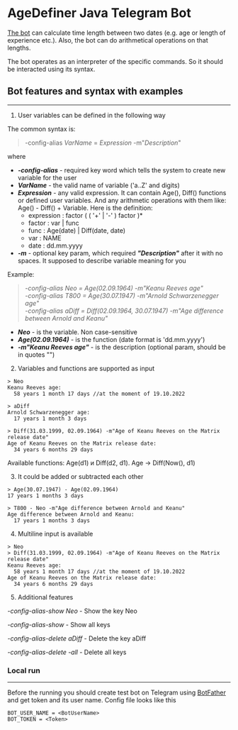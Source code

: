 # AgeDefiner Java Telegram Bot

[The bot](https://t.me/AgeDefinerBot) can calculate time length between two dates (e.g. age or length of experience etc.).
Also, the bot can do arithmetical operations on that lengths.

The bot operates as an interpreter of the specific commands. So it should be interacted using its syntax.

## Bot features and syntax with examples

---

1) User variables can be defined in the following way

The common syntax is:

> -config-alias _VarName_ = _Expression_ -m"_Description_"

where
- ***-config-alias*** - required key word which tells the system to create new variable for the user <br>
- ***VarName*** - the valid name of variable ('a..Z' and digits) <br>
- ***Expression*** - any valid expression. It can contain Age(), Diff() functions or defined user variables.
  And any arithmetic operations with them like: Age() - Diff() + Variable. Here is the definition:
  - expression : factor ( ( '+' | '-' ) factor )*
  - factor     : var | func
  - func       : Age(date) | Diff(date, date)
  - var        : NAME
  - date       : dd.mm.yyyy
- ***-m*** - optional key param, which required ***"Description"*** after it with no spaces. It supposed to describe variable meaning for you <br>

Example:
 
>_-config-alias Neo = Age(02.09.1964) -m"Keanu Reeves age"_ <br>
_-config-alias T800 = Age(30.07.1947) -m"Arnold Schwarzenegger age"_ <br>
_-config-alias aDiff = Diff(02.09.1964, 30.07.1947) -m"Age difference between Arnold and Keanu"_
   
- ***Neo*** - is the variable. Non case-sensitive
- ***Age(02.09.1964)*** - is the function (date format is 'dd.mm.yyyy')
- ***-m"Keanu Reeves age"*** - is the description (optional param, should be in quotes "")

2) Variables and functions are supported as input

````
> Neo
Keanu Reeves age:
  58 years 1 month 17 days //at the moment of 19.10.2022
````

````
> aDiff
Arnold Schwarzenegger age:
  17 years 1 month 3 days
````

````
> Diff(31.03.1999, 02.09.1964) -m"Age of Keanu Reeves on the Matrix release date"
Age of Keanu Reeves on the Matrix release date:
  34 years 6 months 29 days
````
Available functions: Age(d1) и Diff(d2, d1). Age -> Diff(Now(), d1)

3) It could be added or subtracted each other
````
> Age(30.07.1947) - Age(02.09.1964)
17 years 1 months 3 days
````

````
> T800 - Neo -m"Age difference between Arnold and Keanu"
Age difference between Arnold and Keanu:
  17 years 1 months 3 days
````

4) Multiline input is available
````
> Neo
> Diff(31.03.1999, 02.09.1964) -m"Age of Keanu Reeves on the Matrix release date"
Keanu Reeves age:
  58 years 1 month 17 days //at the moment of 19.10.2022
Age of Keanu Reeves on the Matrix release date:
  34 years 6 months 29 days
````

5) Additional features

_-config-alias-show Neo_ - Show the key Neo
   
_-config-alias-show_ - Show all keys

_-config-alias-delete aDiff_ - Delete the key aDiff

_-config-alias-delete -all_ - Delete all keys

<h3>Local run</h3>

---

Before the running you should create test bot on Telegram using [BotFather](https://t.me/BotFather) and get token and its user name.
Config file looks like this

````
BOT_USER_NAME = <BotUserName>
BOT_TOKEN = <Token>
````
